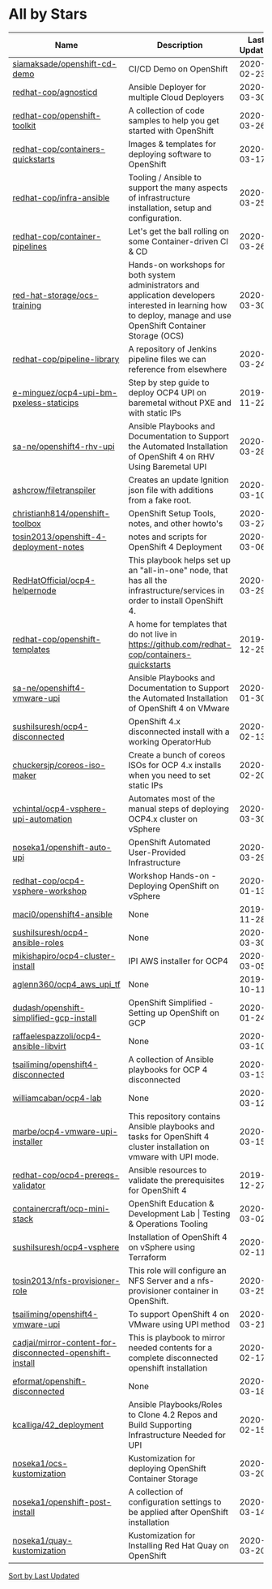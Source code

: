 # All by Stars

Name | Description | Last Updated | Stars
--- | --- | --- | ---
[siamaksade/openshift-cd-demo](https://github.com/siamaksade/openshift-cd-demo) | CI/CD Demo on OpenShift | 2020-02-23 | 418
[redhat-cop/agnosticd](https://github.com/redhat-cop/agnosticd) | Ansible Deployer for multiple Cloud Deployers | 2020-03-30 | 205
[redhat-cop/openshift-toolkit](https://github.com/redhat-cop/openshift-toolkit) | A collection of code samples to help you get started with OpenShift | 2020-03-26 | 182
[redhat-cop/containers-quickstarts](https://github.com/redhat-cop/containers-quickstarts) | Images & templates for deploying software to OpenShift | 2020-03-17 | 158
[redhat-cop/infra-ansible](https://github.com/redhat-cop/infra-ansible) | Tooling / Ansible to support the many aspects of infrastructure installation, setup and configuration.  | 2020-03-25 | 118
[redhat-cop/container-pipelines](https://github.com/redhat-cop/container-pipelines) | Let's get the ball rolling on some Container-driven CI & CD | 2020-03-26 | 99
[red-hat-storage/ocs-training](https://github.com/red-hat-storage/ocs-training) | Hands-on workshops for both system administrators and application developers interested in learning how to deploy, manage and use OpenShift Container Storage (OCS) | 2020-03-30 | 46
[redhat-cop/pipeline-library](https://github.com/redhat-cop/pipeline-library) | A repository of Jenkins pipeline files we can reference from elsewhere | 2020-03-24 | 36
[e-minguez/ocp4-upi-bm-pxeless-staticips](https://github.com/e-minguez/ocp4-upi-bm-pxeless-staticips) | Step by step guide to deploy OCP4 UPI on baremetal without PXE and with static IPs | 2019-11-22 | 32
[sa-ne/openshift4-rhv-upi](https://github.com/sa-ne/openshift4-rhv-upi) | Ansible Playbooks and Documentation to Support the Automated Installation of OpenShift 4 on RHV Using Baremetal UPI | 2020-03-28 | 32
[ashcrow/filetranspiler](https://github.com/ashcrow/filetranspiler) | Creates an update Ignition json file with additions from a fake root. | 2020-03-10 | 29
[christianh814/openshift-toolbox](https://github.com/christianh814/openshift-toolbox) | OpenShift Setup Tools, notes, and other howto's | 2020-03-27 | 22
[tosin2013/openshift-4-deployment-notes](https://github.com/tosin2013/openshift-4-deployment-notes) | notes and scripts for OpenShift 4 Deployment | 2020-03-06 | 17
[RedHatOfficial/ocp4-helpernode](https://github.com/RedHatOfficial/ocp4-helpernode) | This playbook helps set up an "all-in-one" node, that has all the infrastructure/services in order to install OpenShift 4.  | 2020-03-29 | 16
[redhat-cop/openshift-templates](https://github.com/redhat-cop/openshift-templates) | A home for templates that do not live in https://github.com/redhat-cop/containers-quickstarts | 2019-12-25 | 16
[sa-ne/openshift4-vmware-upi](https://github.com/sa-ne/openshift4-vmware-upi) | Ansible Playbooks and Documentation to Support the Automated Installation of OpenShift 4 on VMware | 2020-01-30 | 14
[sushilsuresh/ocp4-disconnected](https://github.com/sushilsuresh/ocp4-disconnected) | OpenShift 4.x disconnected install with a working OperatorHub | 2020-02-13 | 14
[chuckersjp/coreos-iso-maker](https://github.com/chuckersjp/coreos-iso-maker) | Create a bunch of coreos ISOs for OCP 4.x installs when you need to set static IPs | 2020-02-20 | 13
[vchintal/ocp4-vsphere-upi-automation](https://github.com/vchintal/ocp4-vsphere-upi-automation) | Automates most of the manual steps of deploying OCP4.x cluster on vSphere | 2020-03-30 | 12
[noseka1/openshift-auto-upi](https://github.com/noseka1/openshift-auto-upi) | OpenShift Automated User-Provided Infrastructure | 2020-03-29 | 11
[redhat-cop/ocp4-vsphere-workshop](https://github.com/redhat-cop/ocp4-vsphere-workshop) | Workshop Hands-on - Deploying OpenShift on vSphere | 2020-01-13 | 11
[maci0/openshift4-ansible](https://github.com/maci0/openshift4-ansible) | None | 2019-11-28 | 9
[sushilsuresh/ocp4-ansible-roles](https://github.com/sushilsuresh/ocp4-ansible-roles) | None | 2020-03-30 | 9
[mikishapiro/ocp4-cluster-install](https://github.com/mikishapiro/ocp4-cluster-install) | IPI AWS installer for OCP4 | 2020-03-05 | 7
[aglenn360/ocp4_aws_upi_tf](https://github.com/aglenn360/ocp4_aws_upi_tf) | None | 2019-10-11 | 6
[dudash/openshift-simplified-gcp-install](https://github.com/dudash/openshift-simplified-gcp-install) | OpenShift Simplified - Setting up OpenShift on GCP | 2020-01-24 | 6
[raffaelespazzoli/ocp4-ansible-libvirt](https://github.com/raffaelespazzoli/ocp4-ansible-libvirt) | None | 2020-03-10 | 5
[tsailiming/openshift4-disconnected](https://github.com/tsailiming/openshift4-disconnected) | A collection of Ansible playbooks for OCP 4 disconnected | 2020-03-13 | 5
[williamcaban/ocp4-lab](https://github.com/williamcaban/ocp4-lab) | None | 2020-03-12 | 5
[marbe/ocp4-vmware-upi-installer](https://github.com/marbe/ocp4-vmware-upi-installer) | This repository contains Ansible playbooks and tasks for OpenShift 4 cluster installation on vmware with UPI mode. | 2020-03-15 | 3
[redhat-cop/ocp4-prereqs-validator](https://github.com/redhat-cop/ocp4-prereqs-validator) | Ansible resources to validate the prerequisites for OpenShift 4 | 2019-12-27 | 3
[containercraft/ocp-mini-stack](https://github.com/containercraft/ocp-mini-stack) | OpenShift Education & Development Lab \| Testing  & Operations Tooling | 2020-03-02 | 2
[sushilsuresh/ocp4-vsphere](https://github.com/sushilsuresh/ocp4-vsphere) | Installation of OpenShift 4 on vSphere using Terraform  | 2020-02-11 | 1
[tosin2013/nfs-provisioner-role](https://github.com/tosin2013/nfs-provisioner-role) | This role will configure an NFS Server and a nfs-provisioner container in OpenShift. | 2020-03-25 | 1
[tsailiming/openshift4-vmware-upi](https://github.com/tsailiming/openshift4-vmware-upi) | To support OpenShift 4 on VMware using UPI method  | 2020-03-21 | 1
[cadjai/mirror-content-for-disconnected-openshift-install](https://github.com/cadjai/mirror-content-for-disconnected-openshift-install) | This is playbook to mirror needed contents for a complete disconnected openshift installation | 2020-02-17 | 0
[eformat/openshift-disconnected](https://github.com/eformat/openshift-disconnected) | None | 2020-03-18 | 0
[kcalliga/42_deployment](https://github.com/kcalliga/42_deployment) | Ansible Playbooks/Roles to Clone 4.2 Repos and Build Supporting Infrastructure Needed for UPI | 2020-02-15 | 0
[noseka1/ocs-kustomization](https://github.com/noseka1/ocs-kustomization) | Kustomization for deploying OpenShift Container Storage | 2020-03-20 | 0
[noseka1/openshift-post-install](https://github.com/noseka1/openshift-post-install) | A collection of configuration settings to be applied after OpenShift installation | 2020-03-14 | 0
[noseka1/quay-kustomization](https://github.com/noseka1/quay-kustomization) | Kustomization for Installing Red Hat Quay on OpenShift | 2020-03-20 | 0

[Sort by Last Updated](All.Last%20Updated.md)